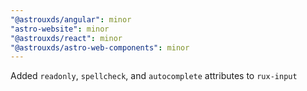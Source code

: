 ```yaml
---
"@astrouxds/angular": minor
"astro-website": minor
"@astrouxds/react": minor
"@astrouxds/astro-web-components": minor
---
```


Added `readonly`, `spellcheck`, and `autocomplete` attributes to `rux-input`
